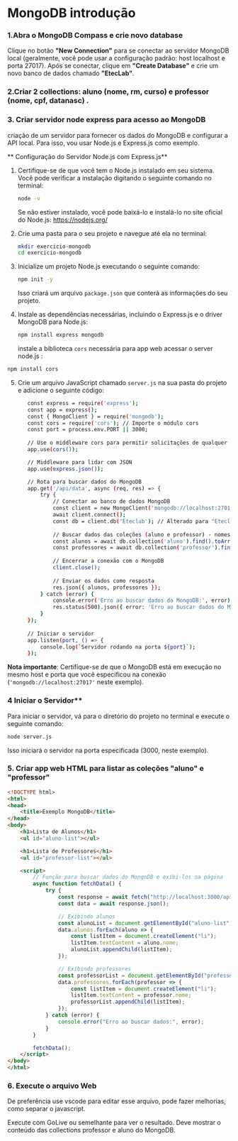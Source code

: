 
# MongoDB introdução

### 1.Abra o MongoDB Compass e crie novo database
Clique no botão **"New Connection"** para se conectar ao servidor MongoDB local (geralmente, você pode usar a configuração padrão: host localhost e porta 27017).
Após se conectar, clique em **"Create Database"** e crie um novo banco de dados chamado **"EtecLab"**.

### 2.Criar 2 collections:  aluno (nome, rm, curso) e professor (nome, cpf, datanasc) .

### 3. Criar servidor node express para acesso ao MongoDB

criação de um servidor para fornecer os dados do MongoDB e configurar a API local. 
Para isso, vou usar Node.js e Express.js como exemplo.

** Configuração do Servidor Node.js com Express.js**

1. Certifique-se de que você tem o Node.js instalado em seu sistema. Você pode verificar a instalação digitando o seguinte comando no terminal:

   ```bash
   node -v
   ```

   Se não estiver instalado, você pode baixá-lo e instalá-lo no site oficial do Node.js: https://nodejs.org/

2. Crie uma pasta para o seu projeto e navegue até ela no terminal:

   ```bash
   mkdir exercicio-mongodb
   cd exercicio-mongodb
   ```

3. Inicialize um projeto Node.js executando o seguinte comando:

   ```bash
   npm init -y
   ```

   Isso criará um arquivo `package.json` que conterá as informações do seu projeto.

4. Instale as dependências necessárias, incluindo o Express.js e o driver MongoDB para Node.js:

   ```bash
   npm install express mongodb
   ```

   instale a biblioteca `cors` necessária para app web acessar o server node.js :

  ```bash
  npm install cors
  ```
   

5. Crie um arquivo JavaScript chamado `server.js` na sua pasta do projeto e adicione o seguinte código:

   ```bash
      const express = require('express');
      const app = express();
      const { MongoClient } = require('mongodb');
      const cors = require('cors'); // Importe o módulo cors
      const port = process.env.PORT || 3000;
      
      // Use o middleware cors para permitir solicitações de qualquer origem
      app.use(cors());

      // Middleware para lidar com JSON
      app.use(express.json());

      // Rota para buscar dados do MongoDB
      app.get('/api/data', async (req, res) => {
          try {
              // Conectar ao banco de dados MongoDB
              const client = new MongoClient('mongodb://localhost:27017');
              await client.connect();
              const db = client.db('Eteclab'); // Alterado para "Eteclab"
      
              // Buscar dados das coleções (aluno e professor) - nomes das coleções alterados
              const alunos = await db.collection('aluno').find().toArray(); // Alterado para "aluno"
              const professores = await db.collection('professor').find().toArray(); // Alterado para "professor"
      
              // Encerrar a conexão com o MongoDB
              client.close();
      
              // Enviar os dados como resposta
              res.json({ alunos, professores });
          } catch (error) {
              console.error('Erro ao buscar dados do MongoDB:', error);
              res.status(500).json({ error: 'Erro ao buscar dados do MongoDB' });
          }
      });
      
      // Iniciar o servidor
      app.listen(port, () => {
          console.log(`Servidor rodando na porta ${port}`);
      });
   ```

**Nota importante**: Certifique-se de que o MongoDB está em execução no mesmo host e porta que você especificou na conexão (`'mongodb://localhost:27017'` neste exemplo).

### 4 Iniciar o Servidor**

Para iniciar o servidor, vá para o diretório do projeto no terminal e execute o seguinte comando:

```bash
node server.js
```
Isso iniciará o servidor na porta especificada (3000, neste exemplo).

### 5. Criar app web  HTML para listar as coleções "aluno" e "professor" 

```html
<!DOCTYPE html>
<html>
<head>
    <title>Exemplo MongoDB</title>
</head>
<body>
    <h1>Lista de Alunos</h1>
    <ul id="aluno-list"></ul>

    <h1>Lista de Professores</h1>
    <ul id="professor-list"></ul>

    <script>
        // Função para buscar dados do MongoDB e exibi-los na página
        async function fetchData() {
            try {
                const response = await fetch("http://localhost:3000/api/data");
                const data = await response.json();

                // Exibindo alunos
                const alunoList = document.getElementById("aluno-list");
                data.alunos.forEach(aluno => {
                    const listItem = document.createElement("li");
                    listItem.textContent = aluno.nome;
                    alunoList.appendChild(listItem);
                });

                // Exibindo professores
                const professorList = document.getElementById("professor-list");
                data.professores.forEach(professor => {
                    const listItem = document.createElement("li");
                    listItem.textContent = professor.nome;
                    professorList.appendChild(listItem);
                });
            } catch (error) {
                console.error("Erro ao buscar dados:", error);
            }
        }

        fetchData();
    </script>
</body>
</html>
```

### 6. Execute o arquivo Web 

De preferência use vscode para editar esse arquivo, pode fazer melhorias, como separar o javascript.

Execute com GoLive ou semelhante para ver o resultado.
Deve mostrar o conteúdo das collections professor e aluno do MongoDB.


